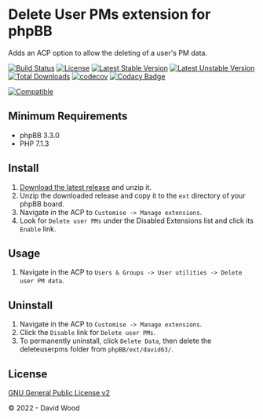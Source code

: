 # Delete User PMs extension for phpBB

Adds an ACP option to allow the deleting of a user's PM data.

[![Build Status](https://github.com/david63/deleteuserpms/workflows/Tests/badge.svg)](https://github.com/phpbb-extensions/david63/deleteuserpms)
[![License](https://poser.pugx.org/david63/deleteuserpms/license)](https://packagist.org/packages/david63/deleteuserpms)
[![Latest Stable Version](https://poser.pugx.org/david63/deleteuserpms/v/stable)](https://packagist.org/packages/david63/deleteuserpms)
[![Latest Unstable Version](https://poser.pugx.org/david63/deleteuserpms/v/unstable)](https://packagist.org/packages/david63/deleteuserpms)
[![Total Downloads](https://poser.pugx.org/david63/deleteuserpms/downloads)](https://packagist.org/packages/david63/deleteuserpms)
[![codecov](https://codecov.io/gh/david63/deleteuserpms/branch/master/graph/badge.svg?token=D2500PgRex)](https://codecov.io/gh/david63/deleteuserpms)
[![Codacy Badge](https://api.codacy.com/project/badge/Grade/04d287b5f56b403e909b38550d96a1ea)](https://www.codacy.com/manual/david63/deleteuserpms?utm_source=github.com&amp;utm_medium=referral&amp;utm_content=david63/deleteuserpms&amp;utm_campaign=Badge_Grade)

[![Compatible](https://img.shields.io/badge/compatible-phpBB:3.3.x-blue.svg)](https://shields.io/)

## Minimum Requirements
* phpBB 3.3.0
* PHP 7.1.3

## Install
1. [Download the latest release](https://github.com/david63/deleteuserpms/archive/3.3.zip) and unzip it.
2. Unzip the downloaded release and copy it to the `ext` directory of your phpBB board.
3. Navigate in the ACP to `Customise -> Manage extensions`.
4. Look for `Delete user PMs` under the Disabled Extensions list and click its `Enable` link.

## Usage
1. Navigate in the ACP to `Users & Groups -> User utilities -> Delete user PM data`.

## Uninstall
1. Navigate in the ACP to `Customise -> Manage extensions`.
2. Click the `Disable` link for `Delete user PMs`.
3. To permanently uninstall, click `Delete Data`, then delete the deleteuserpms folder from `phpBB/ext/david63/`.

## License
[GNU General Public License v2](http://opensource.org/licenses/GPL-2.0)

© 2022 - David Wood
